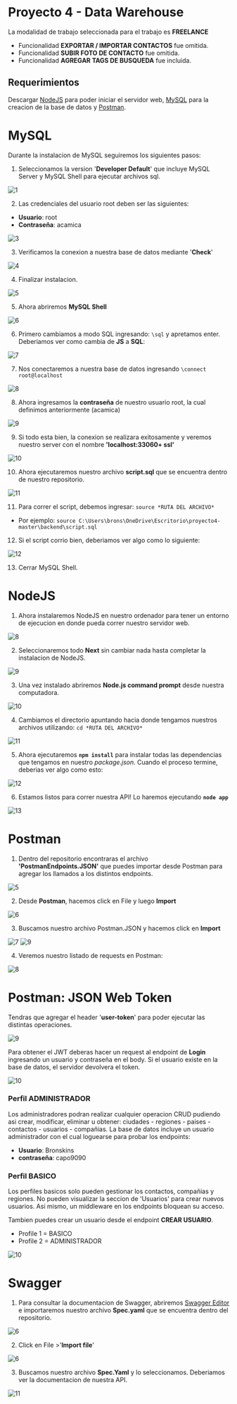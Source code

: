 # Proyecto 4 - Data Warehouse

La modalidad de trabajo seleccionada para el trabajo es **FREELANCE**

- Funcionalidad **EXPORTAR / IMPORTAR CONTACTOS** fue omitida.
- Funcionalidad **SUBIR FOTO DE CONTACTO** fue omitida.
- Funcionalidad **AGREGAR TAGS DE BUSQUEDA** fue incluida.

## Requerimientos 

Descargar [NodeJS](https://nodejs.org/en/download/) para poder iniciar el servidor web, [MySQL](https://dev.mysql.com/downloads/installer/) para la creacion de la base de datos y [Postman](https://www.postman.com/downloads/). 

# MySQL

Durante la instalacion de MySQL seguiremos los siguientes pasos:

1. Seleccionamos la version '**Developer Default**' que incluye MySQL Server y MySQL Shell para ejecutar archivos sql.

![1](https://i.ibb.co/QYhYKMG/1.png)

2. Las credenciales del usuario root deben ser las siguientes:

- **Usuario**: root
- **Contraseña**: acamica

![3](https://i.ibb.co/hCnVnJg/6.png)

3. Verificamos la conexion a nuestra base de datos mediante '**Check**'

![4](https://i.ibb.co/qmxnYNt/8.png)

4. Finalizar instalacion.

![5](https://i.ibb.co/sKGWkd9/9.png)

5. Ahora abriremos **MySQL Shell**

![6](https://i.ibb.co/L9rPQqn/21.png)

6. Primero cambiamos a modo SQL ingresando: `\sql` y apretamos enter. Deberiamos ver como cambia de **JS** a **SQL**:

![7](https://i.ibb.co/KLp7BWc/22.png)

7. Nos conectaremos a nuestra base de datos ingresando `\connect root@localhost`

![8](https://i.ibb.co/FzJPk45/24.png)

8. Ahora ingresamos la **contraseña** de nuestro usuario root, la cual definimos anteriormente (acamica)

![9](https://i.ibb.co/MPn6Jkg/23.png)

9. Si todo esta bien, la conexion se realizara exitosamente y veremos nuestro server con el nombre **'localhost:33060+ ssl'**

![10](https://i.ibb.co/4fTt74c/25.png)

10. Ahora ejecutaremos nuestro archivo **script.sql** que se encuentra dentro de nuestro repositorio. 

![11](https://i.ibb.co/n7QMX1X/26.png)

11. Para correr el script, debemos ingresar: `source *RUTA DEL ARCHIVO*`
- Por ejemplo: `source C:\Users\brons\OneDrive\Escritorio\proyecto4-master\backend\script.sql`

12. Si el script corrio bien, deberiamos ver algo como lo siguiente:

![12](https://i.ibb.co/NrmBhcG/28.png)

13. Cerrar MySQL Shell.

# NodeJS

1. Ahora instalaremos NodeJS en nuestro ordenador para tener un entorno de ejecucion en donde pueda correr nuestro servidor web.

![8](https://i.ibb.co/XsHvZ0C/19.png)

2. Seleccionaremos todo **Next** sin cambiar nada hasta completar la instalacion de NodeJS.

![9](https://i.ibb.co/5kScfFr/20.png)

3. Una vez instalado abriremos **Node.js command prompt** desde nuestra computadora.

![10](https://i.ibb.co/V3dnYC6/32.png)

4. Cambiamos el directorio apuntando hacia donde tengamos nuestros archivos utilizando: `cd *RUTA DEL ARCHIVO*`

![11](https://i.ibb.co/5FvmR1m/33.png)

5. Ahora ejecutaremos **`npm install`** para instalar todas las dependencias que tengamos en nuestro *package.json*. Cuando el proceso termine, deberias ver algo como esto:

![12](https://i.ibb.co/ZRjSmrh/34.png)

6. Estamos listos para correr nuestra API! Lo haremos ejecutando **`node app`**

![13](https://i.ibb.co/ZgMwvLq/35.png)


# Postman

1. Dentro del repositorio encontraras el archivo **'PostmanEndpoints.JSON'** que puedes importar desde Postman para agregar los llamados a los distintos endpoints.

![5](https://i.ibb.co/0M6RSDq/subir.jpg)

2. Desde **Postman**, hacemos click en File y luego **Import**

![6](https://i.ibb.co/3CZVgL2/12.png)

3. Buscamos nuestro archivo Postman.JSON y hacemos click en **Import**

![7](https://i.ibb.co/jbJgvrB/2.jpg.png)
![9](https://i.ibb.co/DCXzTKY/30.png)

4. Veremos nuestro listado de requests en Postman:

![8](https://i.ibb.co/sypNCc3/1.jpg)

# Postman: JSON Web Token

Tendras que agregar el header '**user-token**' para poder ejecutar las distintas operaciones. 

![9](https://i.ibb.co/bm1QvBt/user-token.jpg)

Para obtener el JWT deberas hacer un request al endpoint de **Login** ingresando un usuario y contraseña en el body. Si el usuario existe en la base de datos, el servidor devolvera el token.

![10](https://i.ibb.co/0sg0Lrc/3.jpg)


### Perfil ADMINISTRADOR

Los administradores podran realizar cualquier operacion CRUD pudiendo asi crear, modificar, eliminar u obtener: ciudades - regiones - paises - contactos - usuarios - compañias. La base de datos incluye un usuario administrador con el cual loguearse para probar los endpoints:

- **Usuario**: Bronskins
- **contraseña**: capo9090

### Perfil BASICO

Los perfiles basicos solo pueden gestionar los contactos, compañias y regiones. No pueden visualizar la seccion de 'Usuarios' para crear nuevos usuarios. Asi mismo, un middleware en los endpoints bloquean su acceso.

Tambien puedes crear un usuario desde el endpoint **CREAR USUARIO**.

* Profile 1 = BASICO
* Profile 2 = ADMINISTRADOR

![10](https://i.ibb.co/0j16fqr/Capture.jpg)

# Swagger

1. Para consultar la documentacion de Swagger, abriremos [Swagger Editor](https://editor.swagger.io/?_ga=2.148219767.1922553097.1620773966-887987671.1620773966) e importaremos nuestro archivo **Spec.yaml** que se encuentra dentro del repositorio.

![6](https://i.ibb.co/5j0tpw7/17.png)

2. Click en File >'**Import file**'

![6](https://i.ibb.co/xJNHPtB/16.png)

3. Buscamos nuestro archivo **Spec.Yaml** y lo seleccionamos. Deberiamos ver la documentacion de nuestra API.

![11](https://i.ibb.co/VTsvMK8/Capture.jpg)
